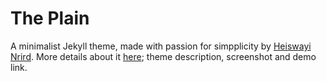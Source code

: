 # The Plain

A minimalist Jekyll theme, made with passion for simpplicity by [Heiswayi Nrird](http://heiswayi.github.io). More details about it [here](http://heiswayi.github.io/the-plain.html); theme description, screenshot and demo link.
